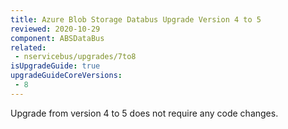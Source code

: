 ```yaml
---
title: Azure Blob Storage Databus Upgrade Version 4 to 5
reviewed: 2020-10-29
component: ABSDataBus
related:
 - nservicebus/upgrades/7to8
isUpgradeGuide: true
upgradeGuideCoreVersions:
 - 8
---
```


Upgrade from version 4 to 5 does not require any code changes.
